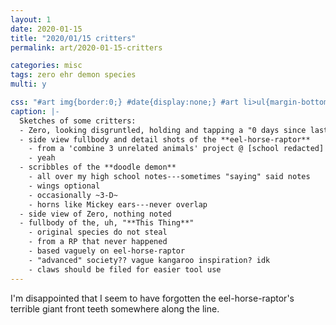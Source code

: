 ```yaml
---
layout: 1
date: 2020-01-15
title: "2020/01/15 critters"
permalink: art/2020-01-15-critters

categories: misc
tags: zero ehr demon species
multi: y

css: "#art img{border:0;} #date{display:none;} #art li>ul{margin-bottom:0;}"
caption: |-
  Sketches of some critters:
  - Zero, looking disgruntled, holding and tapping a "0 days since last reminder of my existence" sign
  - side view fullbody and detail shots of the **eel-horse-raptor**
    - from a 'combine 3 unrelated animals' project @ [school redacted]
    - yeah
  - scribbles of the **doodle demon**
    - all over my high school notes---sometimes "saying" said notes
    - wings optional
    - occasionally ~3-D~
    - horns like Mickey ears---never overlap
  - side view of Zero, nothing noted
  - fullbody of the, uh, "**This Thing**"
    - original species do not steal
    - from a RP that never happened
    - based vaguely on eel-horse-raptor
    - "advanced" society?? vague kangaroo inspiration? idk
    - claws should be filed for easier tool use
---
```

I'm disappointed that I seem to have forgotten the eel-horse-raptor's terrible giant front teeth somewhere along the line.